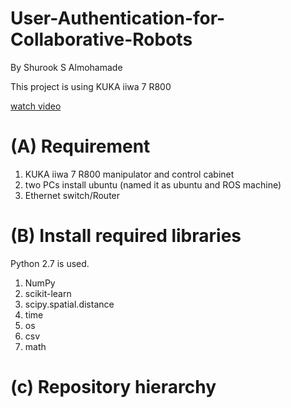 # User-Authentication-for-Collaborative-Robots

By Shurook S Almohamade


This project is using KUKA iiwa 7 R800

[watch video](https://youtube.com/shorts/eKd3mew6XWQ?feature=share)



# (A) Requirement
1. KUKA iiwa 7 R800 manipulator and control cabinet
2. two PCs install ubuntu (named it as ubuntu and ROS machine)
3. Ethernet switch/Router

# (B) Install required libraries
Python 2.7 is used. 

1. NumPy
2. scikit-learn
3. scipy.spatial.distance 
4. time
5. os
6. csv
7. math

# (c) Repository hierarchy
